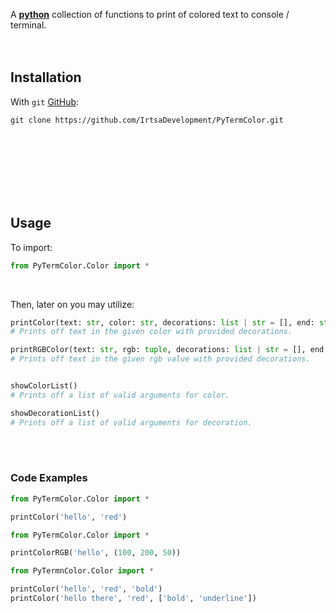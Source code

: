 A [**python**](https://www.python.org) collection of functions to print of colored text to console / terminal.
<br />
<br />
​<br />
## Installation
With `git` [GitHub](https://github.com/IrtsaDevelopment/PyColor):
```
git clone https://github.com/IrtsaDevelopment/PyTermColor.git
```
<br />
<br />
<br />
<br />
<br />
<br />

## Usage
To import:
```py
from PyTermColor.Color import *
```
<br />

Then, later on you may utilize:
```py
printColor(text: str, color: str, decorations: list | str = [], end: str = '\n')
# Prints off text in the given color with provided decorations.

printRGBColor(text: str, rgb: tuple, decorations: list | str = [], end: str = '\n')
# Prints off text in the given rgb value with provided decorations.


showColorList()
# Prints off a list of valid arguments for color.

showDecorationList()
# Prints off a list of valid arguments for decoration.
```
​
<br />
<br />
### Code Examples
```py
from PyTermColor.Color import *

printColor('hello', 'red')
```
```py
from PyTermColor.Color import *

printColorRGB('hello', (100, 200, 50))
```
```py
from PyTermnColor.Color import *

printColor('hello', 'red', 'bold')
printColor('hello there', 'red', ['bold', 'underline'])
```
